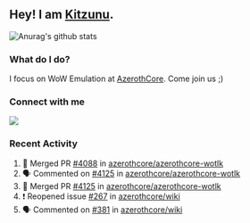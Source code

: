 ## Hey! I am [Kitzunu](https://Github.com/Kitzunu).

![Anurag's github stats](https://github-readme-stats.kitzunu.vercel.app/api?username=Kitzunu&show_icons=true)

### What do I do?

I focus on WoW Emulation at [AzerothCore](https://Github.com/AzerothCore). Come join us ;)

### Connect with me
[![](https://img.shields.io/badge/AzerothCore%20Discord-Connect%20with%20me!-green)](https://discord.com/invite/gkt4y2x)

### Recent Activity

<!--START_SECTION:activity-->
1. 🎉 Merged PR [#4088](https://github.com/azerothcore/azerothcore-wotlk/pull/4088) in [azerothcore/azerothcore-wotlk](https://github.com/azerothcore/azerothcore-wotlk)
2. 🗣 Commented on [#4125](https://github.com/azerothcore/azerothcore-wotlk/issues/4125) in [azerothcore/azerothcore-wotlk](https://github.com/azerothcore/azerothcore-wotlk)
3. 🎉 Merged PR [#4125](https://github.com/azerothcore/azerothcore-wotlk/pull/4125) in [azerothcore/azerothcore-wotlk](https://github.com/azerothcore/azerothcore-wotlk)
4. ❗️ Reopened issue [#267](https://github.com/azerothcore/wiki/issues/267) in [azerothcore/wiki](https://github.com/azerothcore/wiki)
5. 🗣 Commented on [#381](https://github.com/azerothcore/wiki/issues/381) in [azerothcore/wiki](https://github.com/azerothcore/wiki)
<!--END_SECTION:activity-->
